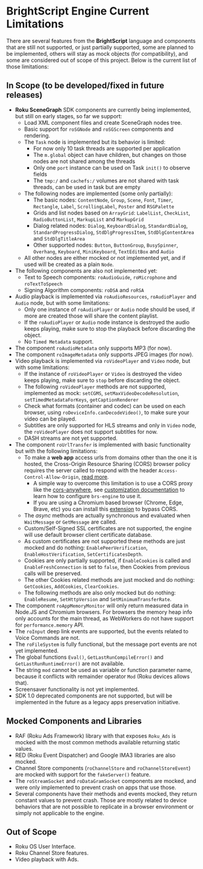 # BrightScript Engine Current Limitations

There are several features from the **BrightScript** language and components that are still not supported, or just partially supported, some are planned to be implemented, others will stay as mock objects (for compatibility), and some are considered out of scope of this project. Below is the current list of those limitations:

## In Scope (to be developed/fixed in future releases)

* **Roku SceneGraph** SDK components are currently being implemented, but still on early stages, so far we support:
  * Load XML component files and create SceneGraph nodes tree.
  * Basic support for `roSGNode` and `roSGScreen` components and rendering.
  * The `Task` node is implemented but its behavior is limited:
    * For now only 10 task threads are supported per application
    * The `m.global` object can have children, but changes on those nodes are not shared among the threads
    * Only one `port` instance can be used on Task `init()` to observe fields
    * The `tmp:/` and `cachefs:/` volumes are not shared with task threads, can be used in task but are empty
  * The following nodes are implemented (some only partially):
    * The basic nodes: `ContentNode`, `Group`, `Scene`, `Font`, `Timer`, `Rectangle`, `Label`, `ScrollingLabel`, `Poster` and `RSGPalette`
    * Grids and list nodes based on `ArrayGrid`: `LabelList`, `CheckList`, `RadioButtonList`, `MarkupList` and `MarkupGrid`
    * Dialog related nodes: `Dialog`, `KeyboardDialog`, `StandardDialog`, `StandardProgressDialog`, `StdDlgProgressItem`, `StdDlgContentArea` and `StdDlgTitleArea`
    * Other supported nodes: `Button`, `ButtonGroup`, `BusySpinner`, `Overhang`, `Keyboard`, `MiniKeyboard`, `TextEditBox` and `Audio`
  * All other nodes are either mocked or not implemented yet, and if used will be created as a plain `Node`.
* The following components are also not implemented yet:
  * Text to Speech components: `roAudioGuide`, `roMicrophone` and `roTextToSpeech`
  * Signing Algorithm components: `roDSA` and `roRSA`
* Audio playback is implemented via `roAudioResources`, `roAudioPlayer` and `Audio` node, but with some limitations:
  * Only one instance of `roAudioPlayer` or `Audio` node should be used, if more are created those will share the content playlist.
  * If the `roAudioPlayer` or `Audio` node instance is destroyed the audio keeps playing, make sure to stop the playback before discarding the object.
  * No `Timed Metadata` support.
* The component `roAudioMetadata` only supports MP3 (for now).
* The component `roImageMetadata` only supports JPEG images (for now).
* Video playback is implemented via `roVideoPlayer` and `Video` node, but with some limitations:
  * If the instance of `roVideoPlayer` or `Video` is destroyed the video keeps playing, make sure to `stop` before discarding the object.
  * The following `roVideoPlayer` methods are not supported, implemented as mock: `setCGMS`, `setMaxVideoDecodeResolution`, `setTimedMetadataForKeys`, `getCaptionRenderer`
  * Check what formats (container and codec) can be used on each browser, using `roDeviceInfo.canDecodeVideo()`, to make sure your video can be played.
  * Subtitles are only supported for HLS streams and only in `Video` node, the `roVideoPlayer` does not support subtitles for now.
  * DASH streams are not yet supported.
* The component `roUrlTransfer` is implemented with basic functionality but with the following limitations:
  * To make a **web app** access urls from domains other than the one it is hosted, the Cross-Origin Resource Sharing (CORS) browser policy requires the server called to respond with the header `Access-Control-Allow-Origin`, [read more](https://developer.mozilla.org/en-US/docs/Web/HTTP/Guides/CORS).
    * A simple way to overcome this limitation is to use a CORS proxy like the [cors-anywhere](https://github.com/Rob--W/cors-anywhere), see [customization documentation](./customization.md) to learn how to configure `brs-engine` to use it.
    * If you are using a Chromium based browser (Chrome, Edge, Brave, etc) you can install this [extension](https://chrome.google.com/webstore/detail/allow-cors-access-control/lhobafahddgcelffkeicbaginigeejlf) to bypass CORS.
  * The _async_ methods are actually synchronous and evaluated when `WaitMessage` or `GetMessage` are called.
  * Custom/Self-Signed SSL certificates are not supported, the engine will use default browser client certificate database.
  * As custom certificates are not supported these methods are just mocked and do nothing: `EnablePeerVerification`, `EnableHostVerification`, `SetCertificatesDepth`.
  * Cookies are only partially supported, if `EnableCookies` is called and `EnableFreshConnection` is set to `false`, then Cookies from previous calls will be preserved.
  * The other Cookies related methods are just mocked and do nothing: `GetCookies`, `AddCookies`, `ClearCookies`.
  * The following methods are also only mocked but do nothing: `EnableResume`, `SetHttpVersion` and `SetMinimumTransferRate`.
* The component `roAppMemoryMonitor` will only return measured data in Node.JS and Chromium browsers. For browsers the memory heap info only accounts for the main thread, as WebWorkers do not have support for `performance.memory` API.
* The `roInput` deep link events are supported, but the events related to Voice Commands are not.
* The `roFileSystem` is fully functional, but the message port events are not yet implemented.
* The global functions `Eval()`, `GetLastRunCompileError()` and `GetLastRunRuntimeError()` are not available.
* The string `mod` cannot be used as variable or function parameter name, because it conflicts with remainder operator `Mod` (Roku devices allows that).
* Screensaver functionality is not yet implemented.
* SDK 1.0 deprecated components are not supported, but will be implemented in the future as a legacy apps preservation initiative.

## Mocked Components and Libraries

* RAF (Roku Ads Framework) library with that exposes `Roku_Ads` is mocked with the most common methods available returning static values.
* RED (Roku Event Dispatcher) and Google IMA3 libraries are also mocked.
* Channel Store components (`roChannelStore` and `roChannelStoreEvent`) are mocked with support for the `fakeServer()` feature.
* The `roStreamSocket` and `roDataGramSocket` components are mocked, and were only implemented to prevent crash on apps that use those.
* Several components have their methods and events mocked, they return constant values to prevent crash. Those are mostly related to device behaviors that are not possible to replicate in a browser environment or simply not applicable to the engine.

## Out of Scope

* Roku OS User Interface.
* Roku Channel Store features.
* Video playback with Ads.

